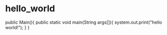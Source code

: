 # hello_world
public Main(){
  public static void main(String args[]){
    system.out.print("hello world!");
  }
}
